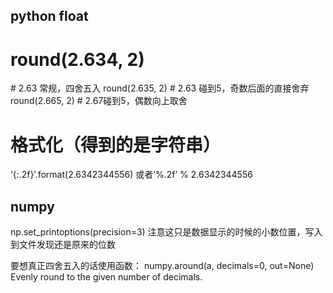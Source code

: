 ## python float

#  round(2.634, 2)
\# 2.63 常规，四舍五入
round(2.635, 2)
\# 2.63 碰到5，奇数后面的直接舍弃
round(2.665, 2)
\# 2.67碰到5，偶数向上取舍

#  格式化（得到的是字符串）
‘{:.2f}’.format(2.6342344556)
或者‘%.2f’ % 2.6342344556


## numpy

np.set_printoptions(precision=3)
注意这只是数据显示的时候的小数位置，写入到文件发现还是原来的位数

要想真正四舍五入的话使用函数：
numpy.around(a, decimals=0, out=None)
Evenly round to the given number of decimals.